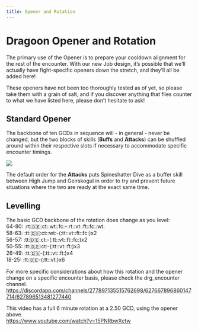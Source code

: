 ```yaml
---
title: Opener and Rotation
---
```

# Dragoon Opener and Rotation


The primary use of the Opener is to prepare your cooldown alignment for the rest of the encounter. With our new Job design, it’s possible that we’ll actually have fight-specific openers down the stretch, and they’ll all be added here!

These openers have not been too thoroughly tested as of yet, so please take them with a grain of salt, and if you discover anything that flies counter to what we have listed here, please don’t hesitate to ask!

## Standard Opener

The backbone of ten GCDs in sequence will - in general - never be changed, but the two blocks of skills (**Buffs** and **Attacks**) can be shuffled around within their respective slots if necessary to accommodate specific encounter timings.

![](https://i.imgur.com/bNh6e0x.png)

The default order for the **Attacks** puts Spineshatter Dive as a buffer skill between High Jump and Geirskogul in order to try and prevent future situations where the two are ready at the exact same time.

## Levelling

The basic GCD backbone of the rotation does change as you level:  
64-80: :rt::de::ct::wt::fc:-:rt::vt::ft::fc::wt:  
58-63: :tt::de::ct::wt:-(:tt::vt::ft::fc:)x2  
56-57: :tt::de::ct:-(:tt::vt::ft::fc:)x2  
50-55: :tt::de::ct:-(:tt::vt::ft:)x3  
26-49: :tt::de:-(:tt::vt::ft:)x4  
18-25: :tt::de:-(:tt::vt:)x6  

For more specific considerations about how this rotation and the opener change on a specific encounter basis, please check the drg_encounter channel.
<https://discordapp.com/channels/277897135515762698/627667896860147714/627896513481277440>


This video has a full 6 minute rotation at a 2.50 GCD, using the opener above.  
<https://www.youtube.com/watch?v=15PNRbwXctw>